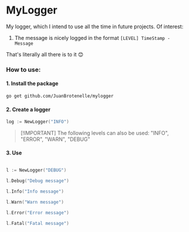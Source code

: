 # MyLogger

My logger, which I intend to use all the time in future projects. Of interest:

1. The message is nicely logged in the format `[LEVEL] TimeStamp - Message`

That's literally all there is to it 😊

### How to use:

#### 1. Install the package

```bash
go get github.com/JuanBrotenelle/mylogger
```

#### 2. Create a logger

```go
log := NewLogger("INFO")
```

> [!IMPORTANT] The following levels can also be used:
> "INFO", "ERROR", "WARN", "DEBUG"

#### 3. Use

```go

l := NewLogger("DEBUG")

l.Debug("Debug message")

l.Info("Info message")

l.Warn("Warn message")

l.Error("Error message")

l.Fatal("Fatal message")
```
